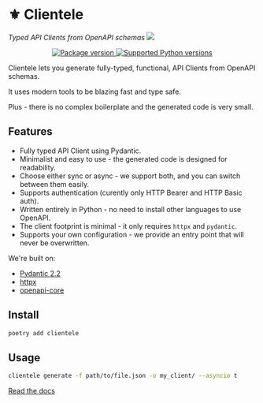 <p align="center">
    <h1>⚜️ Clientele</h1>
    <em>Typed API Clients from OpenAPI schemas</em>
    <img src="https://github.com/beckett-software/clientele/blob/main/docs/clientele.jpeg?raw=true">
</p>

<p align="center">
<a href="https://pypi.org/project/clientele" target="_blank">
    <img src="https://img.shields.io/pypi/v/clientele?color=%2334D058&label=pypi%20package" alt="Package version">
</a>
<a href="https://pypi.org/project/clientele" target="_blank">
    <img src="https://img.shields.io/pypi/pyversions/clientele.svg?color=%2334D058" alt="Supported Python versions">
</a>
</p>

Clientele lets you generate fully-typed, functional, API Clients from OpenAPI schemas.

It uses modern tools to be blazing fast and type safe.

Plus - there is no complex boilerplate and the generated code is very small.

## Features

* Fully typed API Client using Pydantic.
* Minimalist and easy to use - the generated code is designed for readability.
* Choose either sync or async - we support both, and you can switch between them easily.
* Supports authentication (curently only HTTP Bearer and HTTP Basic auth).
* Written entirely in Python - no need to install other languages to use OpenAPI.
* The client footprint is minimal - it only requires `httpx` and `pydantic`.
* Supports your own configuration - we provide an entry point that will never be overwritten.

We're built on:

* [Pydantic 2.2](https://docs.pydantic.dev/latest/)
* [httpx](https://www.python-httpx.org/)
* [openapi-core](https://openapi-core.readthedocs.io/en/latest/)

## Install

```sh
poetry add clientele
```

## Usage

```sh
clientele generate -f path/to/file.json -o my_client/ --asyncio t
```

[Read the docs](https://beckett-software.github.io/clientele/)
